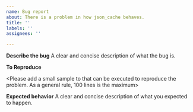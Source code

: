 ```yaml
---
name: Bug report
about: There is a problem in how json_cache behaves.
title: ''
labels: ''
assignees: ''

---
```


**Describe the bug**
A clear and concise description of what the bug is.

**To Reproduce**

<Please add a small sample to that can be executed to reproduce the problem. As a general rule, 100 lines is the maximum>

**Expected behavior**
A clear and concise description of what you expected to happen.
